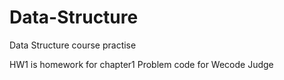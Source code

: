 # Data-Structure
Data Structure course practise

HW1 is homework for  chapter1 
Problem code for Wecode Judge
